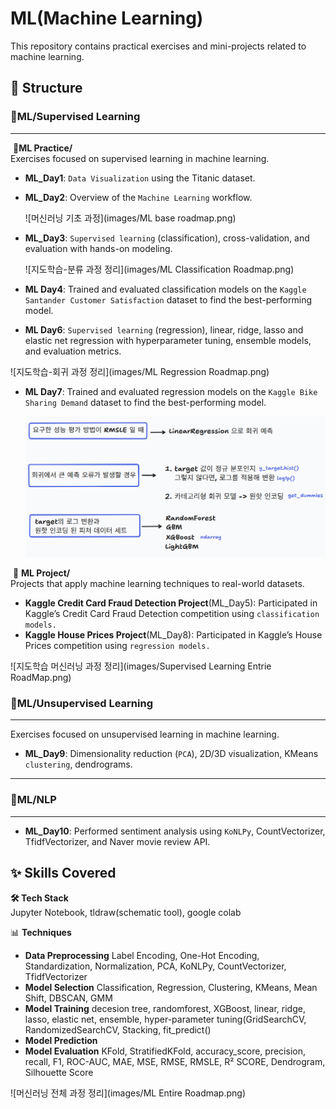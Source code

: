 # ML(Machine Learning)

This repository contains practical exercises and mini-projects related to machine learning.

## 📂 Structure

### 📂**ML**/Supervised Learning

---

​	📂**ML Practice/**  
​		Exercises focused on supervised learning in machine learning.

- **ML_Day1**: `Data Visualization` using the Titanic dataset.

- **ML_Day2**: Overview of the `Machine Learning` workflow.

  ![머신러닝 기초 과정](images/ML base roadmap.png)

  

- **ML_Day3**: `Supervised learning` (classification), cross-validation, and evaluation with hands-on modeling.

  ![지도학습-분류 과정 정리](images/ML Classification Roadmap.png)



- **ML Day4**: Trained and evaluated classification models on the `Kaggle Santander Customer Satisfaction` dataset to find the best-performing model.
- **ML Day6**: `Supervised learning` (regression), linear, ridge, lasso and elastic net regression with hyperparameter tuning, ensemble models, and evaluation metrics.

![지도학습-회귀 과정 정리](images/ML Regression Roadmap.png)

- **ML Day7**: Trained and evaluated regression models on the `Kaggle Bike Sharing Demand` dataset to find the best-performing model.

  ![프로젝트 과정 정리](images/ML_Regression_project_Roadmap.png)

  

​	📁 **ML Project/**  
​		Projects that apply machine learning techniques to real-world datasets.  

- **Kaggle Credit Card Fraud Detection Project**(ML_Day5): Participated in Kaggle’s Credit Card Fraud Detection competition using `classification models.`
- **Kaggle House Prices Project**(ML_Day8): Participated in Kaggle’s House Prices competition using `regression models.`



![지도학습 머신러닝 과정 정리](images/Supervised Learning Entrie RoadMap.png)



###  📂**ML**/Unsupervised Learning

---

Exercises focused on unsupervised learning in machine learning.

- **ML_Day9**: Dimensionality reduction (`PCA`), 2D/3D visualization, KMeans `clustering`, dendrograms.

---



### 📂**ML**/NLP

---

- **ML_Day10**: Performed sentiment analysis using `KoNLPy`, CountVectorizer, TfidfVectorizer, and Naver movie review API.



## ✨ Skills Covered

**🛠️ Tech Stack**  
Jupyter Notebook, tldraw(schematic tool), google colab

📊 **Techniques**  

- **Data Preprocessing** Label Encoding, One-Hot Encoding, Standardization, Normalization, PCA, KoNLPy, CountVectorizer, TfidfVectorizer
- **Model Selection** Classification, Regression, Clustering, KMeans, Mean Shift, DBSCAN, GMM
- **Model Training** decesion tree, randomforest, XGBoost, linear, ridge, lasso, elastic net, ensemble, hyper-parameter tuning(GridSearchCV, RandomizedSearchCV, Stacking, fit_predict()
- **Model Prediction** 
- **Model Evaluation** KFold, StratifiedKFold, accuracy_score, precision, recall, F1, ROC-AUC, MAE, MSE, RMSE, RMSLE, R² SCORE, Dendrogram, Silhouette Score

![머신러닝 전체 과정 정리](images/ML Entire Roadmap.png)



